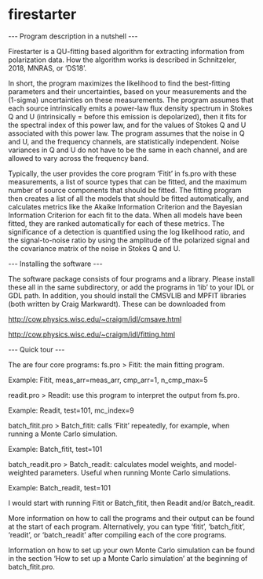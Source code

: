 # firestarter
--- Program description in a nutshell ---

Firestarter is a QU-fitting based algorithm for extracting information from polarization data. How the algorithm works is described in Schnitzeler, 2018, MNRAS, or ‘DS18’. 

In short, the program maximizes the likelihood to find the best-fitting parameters and their uncertainties, based on your measurements and the (1-sigma) uncertainties on these measurements. The program assumes that each source intrinsically emits a power-law flux density spectrum in Stokes Q and U (intrinsically = before this emission is depolarized), then it fits for the spectral index of this power law, and for the values of Stokes Q and U associated with this power law. The program assumes that the noise in Q and U, and the frequency channels, are statistically independent. Noise variances in Q and U do not have to be the same in each channel, and are allowed to vary across the frequency band. 

Typically, the user provides the core program ‘Fitit’ in fs.pro with these measurements, a list of source types that can be fitted, and the maximum number of source components that should be fitted. The fitting program then creates a list of all the models that should be fitted automatically, and calculates metrics like the Akaike Information Criterion and the Bayesian Information Criterion for each fit to the data. When all models have been fitted, they are ranked automatically for each of these metrics. The significance of a detection is quantified using the log likelihood ratio, and the signal-to-noise ratio by using the amplitude of the polarized signal and the covariance matrix of the noise in Stokes Q and U.
 


--- Installing the software ---

The software package consists of four programs and a library. Please install these all in the same subdirectory, or add the programs in ‘lib’ to your IDL or GDL path. In addition, you should install the CMSVLIB and MPFIT libraries (both written by Craig Markwardt). These can be downloaded from 

  http://cow.physics.wisc.edu/~craigm/idl/cmsave.html

  http://cow.physics.wisc.edu/~craigm/idl/fitting.html



--- Quick tour ---

The are four core programs:
fs.pro > Fitit: the main fitting program.

  Example: Fitit, meas_arr=meas_arr, cmp_arr=1, n_cmp_max=5

readit.pro > Readit: use this program to interpret the output from fs.pro.

  Example: Readit, test=101, mc_index=9

batch_fitit.pro > Batch_fitit: calls ‘Fitit’ repeatedly, for example, when running a Monte Carlo simulation.

  Example: Batch_fitit, test=101

batch_readit.pro > Batch_readit: calculates model weights, and model-weighted parameters. Useful when running Monte Carlo simulations.

  Example: Batch_readit, test=101

I would start with running Fitit or Batch_fitit, then Readit and/or Batch_readit.

More information on how to call the programs and their output can be found at the start of each program. Alternatively, you can type ‘fitit’, ‘batch_fitit’, ‘readit’, or ‘batch_readit’ after compiling each of the core programs.

Information on how to set up your own Monte Carlo simulation can be found in the section ‘How to set up a Monte Carlo simulation’ at the beginning of batch_fitit.pro.
